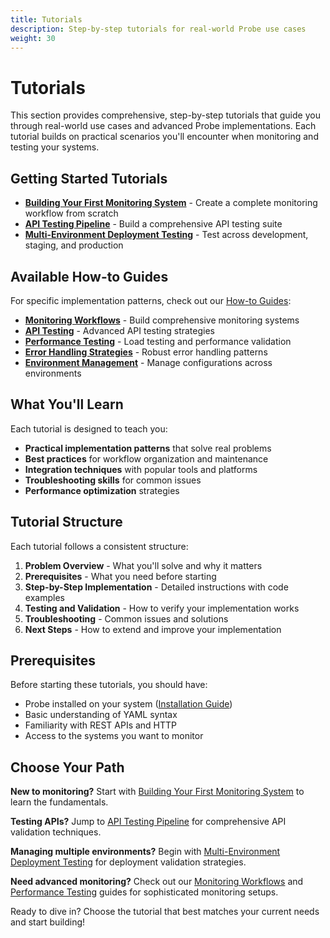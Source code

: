 ```yaml
---
title: Tutorials
description: Step-by-step tutorials for real-world Probe use cases
weight: 30
---
```


# Tutorials

This section provides comprehensive, step-by-step tutorials that guide you through real-world use cases and advanced Probe implementations. Each tutorial builds on practical scenarios you'll encounter when monitoring and testing your systems.

## Getting Started Tutorials

- **[Building Your First Monitoring System](first-monitoring-system/)** - Create a complete monitoring workflow from scratch
- **[API Testing Pipeline](api-testing-pipeline/)** - Build a comprehensive API testing suite
- **[Multi-Environment Deployment Testing](multi-environment-testing/)** - Test across development, staging, and production

## Available How-to Guides

For specific implementation patterns, check out our [How-to Guides](../how-tos/):

- **[Monitoring Workflows](../how-tos/monitoring-workflows/)** - Build comprehensive monitoring systems
- **[API Testing](../how-tos/api-testing/)** - Advanced API testing strategies
- **[Performance Testing](../how-tos/performance-testing/)** - Load testing and performance validation
- **[Error Handling Strategies](../how-tos/error-handling-strategies/)** - Robust error handling patterns
- **[Environment Management](../how-tos/environment-management/)** - Manage configurations across environments

## What You'll Learn

Each tutorial is designed to teach you:

- **Practical implementation patterns** that solve real problems
- **Best practices** for workflow organization and maintenance
- **Integration techniques** with popular tools and platforms
- **Troubleshooting skills** for common issues
- **Performance optimization** strategies

## Tutorial Structure

Each tutorial follows a consistent structure:

1. **Problem Overview** - What you'll solve and why it matters
2. **Prerequisites** - What you need before starting
3. **Step-by-Step Implementation** - Detailed instructions with code examples
4. **Testing and Validation** - How to verify your implementation works
5. **Troubleshooting** - Common issues and solutions
6. **Next Steps** - How to extend and improve your implementation

## Prerequisites

Before starting these tutorials, you should have:

- Probe installed on your system ([Installation Guide](../get-started/installation/))
- Basic understanding of YAML syntax
- Familiarity with REST APIs and HTTP
- Access to the systems you want to monitor

## Choose Your Path

**New to monitoring?** Start with [Building Your First Monitoring System](first-monitoring-system/) to learn the fundamentals.

**Testing APIs?** Jump to [API Testing Pipeline](api-testing-pipeline/) for comprehensive API validation techniques.

**Managing multiple environments?** Begin with [Multi-Environment Deployment Testing](multi-environment-testing/) for deployment validation strategies.

**Need advanced monitoring?** Check out our [Monitoring Workflows](../how-tos/monitoring-workflows/) and [Performance Testing](../how-tos/performance-testing/) guides for sophisticated monitoring setups.

Ready to dive in? Choose the tutorial that best matches your current needs and start building!